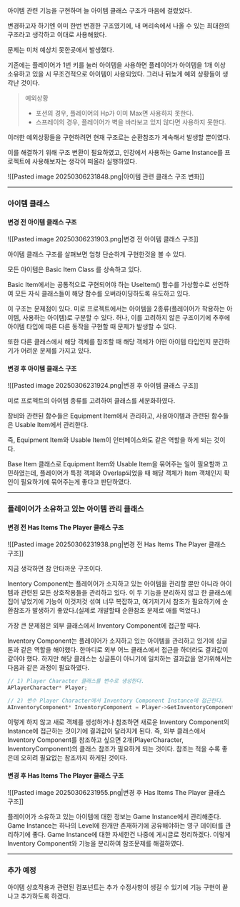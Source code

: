 아이템 관련 기능을 구현하며 늘 아이템 클래스 구조가 마음에 걸렸었다.

변경하고자 하기엔 이미 한번 변경한 구조였기에, 내 머리속에서 나올 수 있는 최대한의 구조라고 생각하고 이대로 사용해왔다.

문제는 미처 예상치 못한곳에서 발생했다.

기존에는 플레이어가 1번 키를 눌러 아이템을 사용하면 플레이어가 아이템을 1개 이상 소유하고 있을 시 무조건적으로 아이템이 사용되었다. 그러나 뒤늦게 예외 상황들이 생각난 것이다.

> 예외상황  
> - 포션의 경우, 플레이어의 Hp가 이미 Max면 사용하지 못한다.  
> - 스프레이의 경우, 플레이어가 벽을 바라보고 있지 않다면 사용하지 못한다.

이러한 예외상황들을 구현하려면 현재 구조로는 순환참조가 계속해서 발생할 뿐이였다. 

이를 해결하기 위해 구조 변환이 필요하였고, 인강에서 사용하는 Game Instance를 프로젝트에 사용해보자는 생각이 떠올라 실행하였다.

![[Pasted image 20250306231848.png|아이템 관련 클래스 구조 변화]]

---

### 아이템 클래스

#### **변경 전** 아이템 클래스 구조

![[Pasted image 20250306231903.png|변경 전 아이템 클래스 구조]]

아이템 클래스 구조를 살펴보면 엄청 단순하게 구현한것을 볼 수 있다.

모든 아이템은 Basic Item Class 를 상속하고 있다.

Basic Item에서는 공통적으로 구현되어야 하는 UseItem() 함수를 가상함수로 선언하여 모든 자식 클래스들이 해당 함수를 오버라이딩하도록 유도하고 있다.

이 구조는 문제점이 있다. 미로 프로젝트에서는 아이템을 2종류(플레이어가 착용하는 아이템, 사용하는 아이템)로 구분할 수 있다. 허나, 이를 고려하지 않은 구조이기에 추후에 아이템 타입에 따른 다른 동작을 구현할 때 문제가 발생할 수 있다.

또한 다른 클래스에서 해당 객체를 참조할 때 해당 객체가 어떤 아이템 타입인지 분간하기가 어려운 문제를 가지고 있다.

#### **변경 후** 아이템 클래스 구조

![[Pasted image 20250306231924.png|변경 후 아이템 클래스 구조]]



미로 프로젝트의 아이템 종류를 고려하여 클래스를 세분화하였다.

장비와 관련된 함수들은 Equipment Item에서 관리하고, 사용아이템과 관련된 함수들은 Usable Item에서 관리한다.

즉, Equipment Item와 Usable Item이 인터페이스와도 같은 역할을 하게 되는 것이다.

Base Item 클래스로 Equipment Item와 Usable Item을 묶어주는 일이 필요할까 고민하였는데, 플레이어가 특정 객체와 Overlap되었을 때 해당 객체가 Item 객체인지 확인이 필요하기에 묶어주는게 좋다고 판단하였다.

---

### 플레이어가 소유하고 있는 아이템 관리 클래스

#### **변경 전** Has Items The Player 클래스 구조

![[Pasted image 20250306231938.png|변경 전 Has Items The Player 클래스 구조]]



지금 생각하면 참 안타까운 구조이다.

Inentory Component는 플레이어가 소지하고 있는 아이템을 관리할 뿐만 아니라 아이템과 관련된 모든 상호작용들을 관리하고 있다. 이 두 기능을 분리하지 않고 한 클래스에 집어 넣었기에 기능이 이것저것 섞여 너무 복잡하고, 여기저기서 참조가 필요하기에 순환참조가 발생하기 좋았다.(실제로 개발할때 순환참조 문제로 애를 먹었다.) 

가장 큰 문제점은 외부 클래스에서 Inventory Component에 접근할 때다. 

Inventory Component는 플레이어가 소지하고 있는 아이템을 관리하고 있기에 싱글톤과 같은 역할을 해야했다. 한마디로 외부 어느 클래스에서 접근을 하더라도 결과값이 같아야 했다. 하지만 해당 클래스는 싱글톤이 아니기에 일치하는 결과값을 얻기위해서는 다음과 같은 과정이 필요하였다. 

```cpp
// 1) Player Character 클래스를 변수로 생성한다.
APlayerCharacter* Player;

// 2) 변수 Player Character에서 Inventory Component Instance에 접근한다.
AInventoryComponent* InventoryComponent = Player->GetInventoryComponent();
```

이렇게 하지 않고 새로 객체를 생성하거나 참조하면 새로운 Inventory Component의 Instance에 접근하는 것이기에 결과값이 달라지게 된다. 즉, 외부 클래스에서 Inventory Component를 참조하고 싶으면 2개(PlayerCharacter, InventoryComponent)의 클래스 참조가 필요하게 되는 것이다. 참조는 적을 수록 좋은데 오히려 필요없는 참조까지 하게된 것이다.

#### **변경 후** Has Items The Player 클래스 구조

![[Pasted image 20250306231955.png|변경 후 Has Items The Player 클래스 구조]]



플레이어가 소유하고 있는 아이템에 대한 정보는 Game Instance에서 관리해준다. Game Instance는 하나의 Level에 한개만 존재하기에 공유해야하는 영구 데이터를 관리하기에 좋다. Game Instance에 대한 자세한건 나중에 게시글로 정리하겠다. 이렇게 Inventory Component와 기능을 분리하여 참조문제를 해결하였다.

---

### 추가 예정

아이템 상호작용과 관련된 컴포넌트는 추가 수정사항이 생길 수 있기에 기능 구현이 끝나고 추가하도록 하겠다.